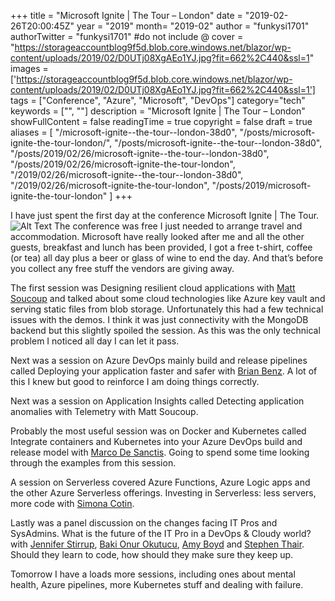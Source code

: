 +++
title = "Microsoft Ignite | The Tour – London"
date = "2019-02-26T20:00:45Z"
year = "2019"
month= "2019-02"
author = "funkysi1701"
authorTwitter = "funkysi1701" #do not include @
cover = "https://storageaccountblog9f5d.blob.core.windows.net/blazor/wp-content/uploads/2019/02/D0UTj08XgAEo1YJ.jpg?fit=662%2C440&ssl=1"
images = ['https://storageaccountblog9f5d.blob.core.windows.net/blazor/wp-content/uploads/2019/02/D0UTj08XgAEo1YJ.jpg?fit=662%2C440&ssl=1']
tags = ["Conference", "Azure", "Microsoft", "DevOps"]
category="tech"
keywords = ["", ""]
description = "Microsoft Ignite | The Tour – London"
showFullContent = false
readingTime = true
copyright = false
draft = true
aliases = [
    "/microsoft-ignite--the-tour--london-38d0",
    "/posts/microsoft-ignite-the-tour-london/",
    "/posts/microsoft-ignite--the-tour--london-38d0",
    "/posts/2019/02/26/microsoft-ignite--the-tour--london-38d0",
    "/posts/2019/02/26/microsoft-ignite-the-tour-london",
    "/2019/02/26/microsoft-ignite--the-tour--london-38d0",
    "/2019/02/26/microsoft-ignite-the-tour-london",
    "/posts/2019/microsoft-ignite-the-tour-london"
]
+++

I have just spent the first day at the conference Microsoft Ignite | The Tour. 
![Alt Text](https://storageaccountblog9f5d.blob.core.windows.net/blazor/wp-content/uploads/2019/02/D0UTj08XgAEo1YJ.jpg?fit=662%2C440&ssl=1)
The conference was free I just needed to arrange travel and accommodation. Microsoft have really looked after me and all the other guests, breakfast and lunch has been provided, I got a free t-shirt, coffee (or tea) all day plus a beer or glass of wine to end the day. And that’s before you collect any free stuff the vendors are giving away.

The first session was Designing resilient cloud applications with [Matt Soucoup](https://twitter.com/CodeMillMatt) and talked about some cloud technologies like Azure key vault and serving static files from blob storage. Unfortunately this had a few technical issues with the demos. I think it was just connectivity with the MongoDB backend but this slightly spoiled the session. As this was the only technical problem I noticed all day I can let it pass.

Next was a session on Azure DevOps mainly build and release pipelines called Deploying your application faster and safer with [Brian Benz](https://twitter.com/bbenz). A lot of this I knew but good to reinforce I am doing things correctly.

Next was a session on Application Insights called Detecting application anomalies with Telemetry with Matt Soucoup.

Probably the most useful session was on Docker and Kubernetes called Integrate containers and Kubernetes into your Azure DevOps build and release model with [Marco De Sanctis](https://twitter.com/crad77). Going to spend some time looking through the examples from this session.

A session on Serverless covered Azure Functions, Azure Logic apps and the other Azure Serverless offerings. Investing in Serverless: less servers, more code with [Simona Cotin](https://twitter.com/simona_cotin).

Lastly was a panel discussion on the changes facing IT Pros and SysAdmins. What is the future of the IT Pro in a DevOps & Cloudy world? with [Jennifer Stirrup](https://twitter.com/jenstirrup), [Baki Onur Okutucu](https://twitter.com/bakionur), [Amy Boyd](https://twitter.com/AmyKateNicho) and [Stephen Thair](https://twitter.com/TheOpsMgr). Should they learn to code, how should they make sure they keep up.

Tomorrow I have a loads more sessions, including ones about mental health, Azure pipelines, more Kubernetes stuff and dealing with failure. 